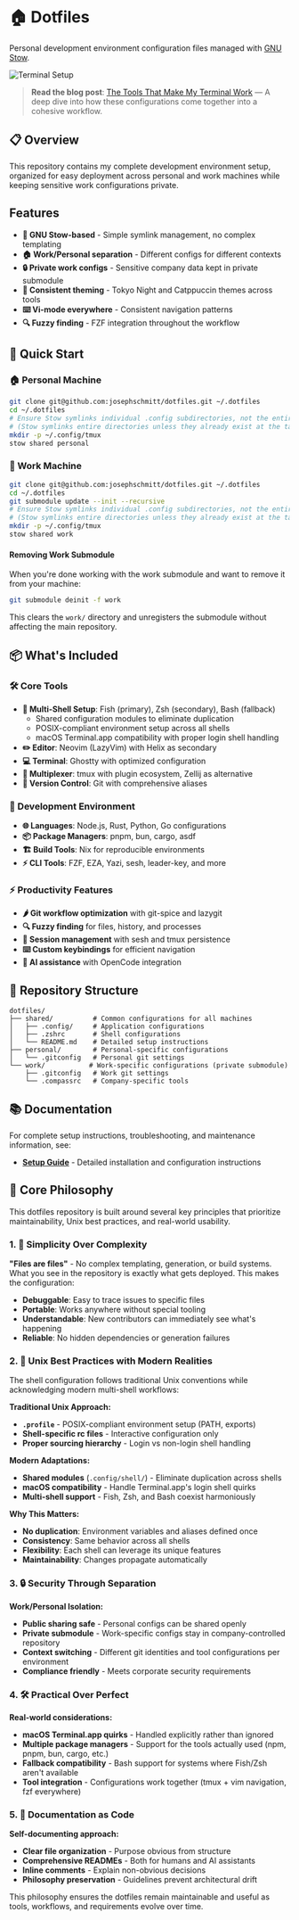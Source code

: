 # 🏠 Dotfiles

Personal development environment configuration files managed with [GNU Stow](https://www.gnu.org/software/stow/).

![Terminal Setup](https://joe.sh/content/16-terminal-tools/terminal2.jpeg)

> **Read the blog post**: [The Tools That Make My Terminal Work](https://joe.sh/terminal-tools) — A deep dive into how these configurations come together into a cohesive workflow.

## 📋 Overview

This repository contains my complete development environment setup, organized for easy deployment across personal and work machines while keeping sensitive work configurations private.

## Features

- **🔧 GNU Stow-based** - Simple symlink management, no complex templating
- **🏠 Work/Personal separation** - Different configs for different contexts
- **🔒 Private work configs** - Sensitive company data kept in private submodule
- **🎨 Consistent theming** - Tokyo Night and Catppuccin themes across tools
- **⌨️ Vi-mode everywhere** - Consistent navigation patterns
- **🔍 Fuzzy finding** - FZF integration throughout the workflow

## 🚀 Quick Start

### 🏠 Personal Machine

```bash
git clone git@github.com:josephschmitt/dotfiles.git ~/.dotfiles
cd ~/.dotfiles
# Ensure Stow symlinks individual .config subdirectories, not the entire .config folder
# (Stow symlinks entire directories unless they already exist at the target)
mkdir -p ~/.config/tmux
stow shared personal
```

### 💼 Work Machine

```bash
git clone git@github.com:josephschmitt/dotfiles.git ~/.dotfiles
cd ~/.dotfiles
git submodule update --init --recursive
# Ensure Stow symlinks individual .config subdirectories, not the entire .config folder
# (Stow symlinks entire directories unless they already exist at the target)
mkdir -p ~/.config/tmux
stow shared work
```

#### Removing Work Submodule

When you're done working with the work submodule and want to remove it from your machine:

```bash
git submodule deinit -f work
```

This clears the `work/` directory and unregisters the submodule without affecting the main repository.

## 📦 What's Included

### 🛠️ Core Tools

- **🐚 Multi-Shell Setup**: Fish (primary), Zsh (secondary), Bash (fallback)
  - Shared configuration modules to eliminate duplication
  - POSIX-compliant environment setup across all shells
  - macOS Terminal.app compatibility with proper login shell handling
- **✏️ Editor**: Neovim (LazyVim) with Helix as secondary
- **💻 Terminal**: Ghostty with optimized configuration
- **🔀 Multiplexer**: tmux with plugin ecosystem, Zellij as alternative
- **🌳 Version Control**: Git with comprehensive aliases

### 🔧 Development Environment

- **🌐 Languages**: Node.js, Rust, Python, Go configurations
- **📦 Package Managers**: pnpm, bun, cargo, asdf
- **🏗️ Build Tools**: Nix for reproducible environments
- **⚡ CLI Tools**: FZF, EZA, Yazi, sesh, leader-key, and more

### ⚡ Productivity Features

- **🌶️ Git workflow optimization** with git-spice and lazygit
- **🔍 Fuzzy finding** for files, history, and processes
- **💾 Session management** with sesh and tmux persistence
- **⌨️ Custom keybindings** for efficient navigation
- **🤖 AI assistance** with OpenCode integration

## 📁 Repository Structure

```
dotfiles/
├── shared/          # Common configurations for all machines
│   ├── .config/     # Application configurations
│   ├── .zshrc       # Shell configurations
│   └── README.md    # Detailed setup instructions
├── personal/        # Personal-specific configurations
│   └── .gitconfig   # Personal git settings
└── work/           # Work-specific configurations (private submodule)
    ├── .gitconfig   # Work git settings
    └── .compassrc   # Company-specific tools
```

## 📚 Documentation

For complete setup instructions, troubleshooting, and maintenance information, see:

- **[Setup Guide](shared/README.md)** - Detailed installation and configuration instructions

## 🎯 Core Philosophy

This dotfiles repository is built around several key principles that prioritize maintainability, Unix best practices, and real-world usability.

### 1. 🎯 Simplicity Over Complexity

**"Files are files"** - No complex templating, generation, or build systems. What you see in the repository is exactly what gets deployed. This makes the configuration:

- **Debuggable**: Easy to trace issues to specific files
- **Portable**: Works anywhere without special tooling
- **Understandable**: New contributors can immediately see what's happening
- **Reliable**: No hidden dependencies or generation failures

### 2. 🐧 Unix Best Practices with Modern Realities

The shell configuration follows traditional Unix conventions while acknowledging modern multi-shell workflows:

**Traditional Unix Approach:**

- **`.profile`** - POSIX-compliant environment setup (PATH, exports)
- **Shell-specific rc files** - Interactive configuration only
- **Proper sourcing hierarchy** - Login vs non-login shell handling

**Modern Adaptations:**

- **Shared modules** (`.config/shell/`) - Eliminate duplication across shells
- **macOS compatibility** - Handle Terminal.app's login shell quirks
- **Multi-shell support** - Fish, Zsh, and Bash coexist harmoniously

**Why This Matters:**

- **No duplication**: Environment variables and aliases defined once
- **Consistency**: Same behavior across all shells
- **Flexibility**: Each shell can leverage its unique features
- **Maintainability**: Changes propagate automatically

### 3. 🔒 Security Through Separation

**Work/Personal Isolation:**

- **Public sharing safe** - Personal configs can be shared openly
- **Private submodule** - Work-specific configs stay in company-controlled repository
- **Context switching** - Different git identities and tool configurations per environment
- **Compliance friendly** - Meets corporate security requirements

### 4. 🛠️ Practical Over Perfect

**Real-world considerations:**

- **macOS Terminal.app quirks** - Handled explicitly rather than ignored
- **Multiple package managers** - Support for the tools actually used (npm, pnpm, bun, cargo, etc.)
- **Fallback compatibility** - Bash support for systems where Fish/Zsh aren't available
- **Tool integration** - Configurations work together (tmux + vim navigation, fzf everywhere)

### 5. 📖 Documentation as Code

**Self-documenting approach:**

- **Clear file organization** - Purpose obvious from structure
- **Comprehensive READMEs** - Both for humans and AI assistants
- **Inline comments** - Explain non-obvious decisions
- **Philosophy preservation** - Guidelines prevent architectural drift

This philosophy ensures the dotfiles remain maintainable and useful as tools, workflows, and requirements evolve over time.

